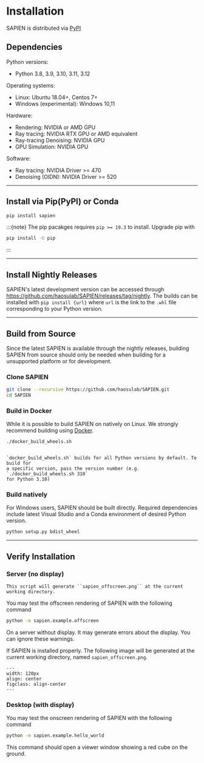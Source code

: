 # Installation

SAPIEN is distributed via [PyPI](https://pypi.org/project/sapien/)

## Dependencies

Python versions:
* Python 3.8, 3.9, 3.10, 3.11, 3.12

Operating systems:
* Linux: Ubuntu 18.04+, Centos 7+
* Windows (experimental): Windows 10,11

Hardware:

* Rendering: NVIDIA or AMD GPU
* Ray tracing: NVIDIA RTX GPU or AMD equivalent
* Ray-tracing Denoising: NVIDIA GPU
* GPU Simulation: NVIDIA GPU

Software:

* Ray tracing: NVIDIA Driver >= 470
* Denoising (OIDN): NVIDIA Driver >= 520

----------

## Install via Pip(PyPI) or Conda

```bash
pip install sapien
```

:::{note}
The pip pacakges requires `pip >= 19.3` to install. Upgrade pip with
```bash
pip install -U pip
```
:::

----------

## Install Nightly Releases 

SAPIEN's latest development version can be accessed through
<https://github.com/haosulab/SAPIEN/releases/tag/nightly>. The builds can be
installed with `pip install {url}` where `url` is the link to the `.whl` file
corresponding to your Python version.

----------

## Build from Source

Since the latest SAPIEN is available through the nightly releases, building
SAPIEN from source should only be needed when building for a unsupported
platform or for development.

### Clone SAPIEN
```bash
git clone --recursive https://github.com/haosulab/SAPIEN.git
cd SAPIEN
```

### Build in Docker
   
While it is possible to build SAPIEN on natively on Linux. We strongly recommend
building using [Docker](https://docs.docker.com/get-started/overview/).

```bash
./docker_build_wheels.sh
```

```{note}

`docker_build_wheels.sh` builds for all Python versions by default. To build for
a specific version, pass the version number (e.g. `./docker_build_wheels.sh 310`
for Python 3.10)
```

### Build natively

For Windows users, SAPIEN should be built directly. Required dependencies
include latest Visual Studio and a Conda environment of desired Python version.

```bash
python setup.py bdist_wheel
```

----------

## Verify Installation

### Server (no display)

```{warning}
This script will generate ``sapien_offscreen.png`` at the current working directory.
```

You may test the offscreen rendering of SAPIEN with the following command

```bash
python -m sapien.example.offscreen
```

On a server without display. It may generate errors about the display. You can
ignore these warnings.

If SAPIEN is installed properly. The following image will be generated at the current working directory, named ``sapien_offscreen.png``.

```{figure} assets/example.offscreen.png
---
width: 120px
align: center
figclass: align-center
---
```

### Desktop (with display)

You may test the onscreen rendering of SAPIEN with the following command

```bash
python -m sapien.example.hello_world
```

This command should open a viewer window showing a red cube on the ground.
